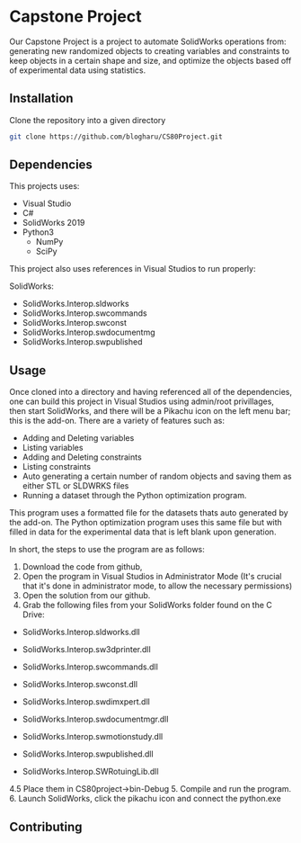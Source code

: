 # Capstone Project

Our Capstone Project is a project to automate SolidWorks operations from: generating new randomized objects to creating variables and constraints to keep objects in a certain shape and size, and optimize the objects based off of experimental data using statistics.

## Installation

Clone the repository into a given directory

``` bash
git clone https://github.com/blogharu/CS80Project.git
```

## Dependencies

This projects uses:

- Visual Studio
- C#
- SolidWorks 2019
- Python3
  - NumPy
  - SciPy

This project also uses references in Visual Studios to run properly:

SolidWorks:

- SolidWorks.Interop.sldworks
- SolidWorks.Interop.swcommands
- SolidWorks.Interop.swconst
- SolidWorks.Interop.swdocumentmg
- SolidWorks.Interop.swpublished

## Usage

Once cloned into a directory and having referenced all of the dependencies, one can build this project in Visual Studios using admin/root privillages, then start SolidWorks, and there will be a Pikachu icon on the left menu bar; this is the add-on. There are a variety of features such as:

- Adding and Deleting variables
- Listing variables
- Adding and Deleting constraints
- Listing constraints
- Auto generating a certain number of random objects and saving them as either STL or SLDWRKS files
- Running a dataset through the Python optimization program.

This program uses a formatted file for the datasets thats auto generated by the add-on. The Python optimization program uses this same file but with filled in data for the experimental data that is left blank upon generation.

In short, the steps to use the program are as follows:
1. Download the code from github,
2. Open the program in Visual Studios in Administrator Mode (It's crucial that it's done in administrator mode, to allow the necessary permissions)
3. Open the solution from our github.
4. Grab the following files from your SolidWorks folder found on the C Drive:
- SolidWorks.Interop.sldworks.dll

- SolidWorks.Interop.sw3dprinter.dll

- SolidWorks.Interop.swcommands.dll

- SolidWorks.Interop.swconst.dll

- SolidWorks.Interop.swdimxpert.dll

- SolidWorks.Interop.swdocumentmgr.dll

- SolidWorks.Interop.swmotionstudy.dll

- SolidWorks.Interop.swpublished.dll

- SolidWorks.Interop.SWRotuingLib.dll

4.5 Place them in CS80project->bin-Debug
5. Compile and run the program.
6. Launch SolidWorks, click the pikachu icon and connect the python.exe


## Contributing

